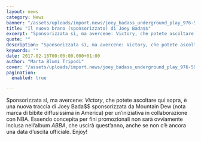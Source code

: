 ```yaml
---
layout: news
category: News
banner: "/assets/uploads/import.news/joey_badass_underground_play_976-595x335.jpg"
title: "Il nuovo brano (sponsorizzato) di Joey Bada$$"
excerpt: "Sponsorizzata sì, ma avercene: Victory, che potete ascoltare qui sopra, è una nuova traccia di Joey Bada$$ sponsorizzata da Mountain Dew (nota marca di bibite diffusissima in America) per un’iniziativa in collaborazione con NBA. Essendo concepita per fini promozionali non sarà ovviamente inclusa nell’album ABBA, che uscirà quest’anno, anche se non c’è ancora una data [&hellip"
quote: ""
description: "Sponsorizzata sì, ma avercene: Victory, che potete ascoltare qui sopra, è una nuova traccia di Joey Bada$$ sponsorizzata da Mountain Dew (nota marca di bibite diffusissima in America) per un’iniziativa in collaborazione con NBA. Essendo concepita per fini promozionali non sarà ovviamente inclusa nell’album ABBA, che uscirà quest’anno, anche se non c’è ancora una data [&hellip"
keywords: ""
date: 2017-02-16T00:00:00.000+01:00
author: "Marta Blumi Tripodi"
cover: "/assets/uploads/import.news/joey_badass_underground_play_976-595x335.jpg"
pagination:
  enabled: true

---
```


Sponsorizzata sì, ma avercene: _Victory_, che potete ascoltare qui sopra, è una nuova traccia di Joey Bada$$ sponsorizzata da Mountain Dew (nota marca di bibite diffusissima in America) per un’iniziativa in collaborazione con NBA. Essendo concepita per fini promozionali non sarà ovviamente inclusa nell’album _ABBA_, che uscirà quest’anno, anche se non c’è ancora una data d’uscita ufficiale. Enjoy!